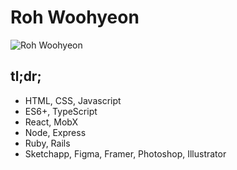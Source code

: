 # Roh Woohyeon

![Roh Woohyeon](https://www.rohwoohyeon.com/static/images/computer-02.jpg)

## tl;dr;

* HTML, CSS, Javascript
* ES6+, TypeScript
* React, MobX
* Node, Express
* Ruby, Rails
* Sketchapp, Figma, Framer, Photoshop, Illustrator